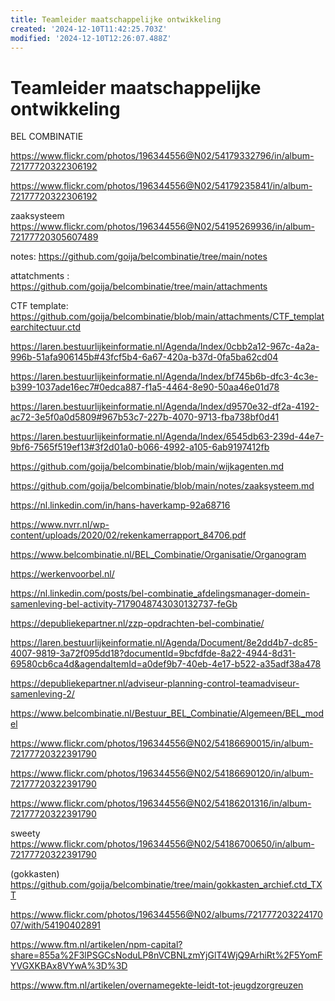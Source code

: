 ```yaml
---
title: Teamleider maatschappelijke ontwikkeling
created: '2024-12-10T11:42:25.703Z'
modified: '2024-12-10T12:26:07.488Z'
---
```


# Teamleider maatschappelijke ontwikkeling
BEL COMBINATIE


https://www.flickr.com/photos/196344556@N02/54179332796/in/album-72177720322306192

https://www.flickr.com/photos/196344556@N02/54179235841/in/album-72177720322306192

zaaksysteem
https://www.flickr.com/photos/196344556@N02/54195269936/in/album-72177720305607489

notes: https://github.com/goija/belcombinatie/tree/main/notes


attatchments : https://github.com/goija/belcombinatie/tree/main/attachments

CTF template: https://github.com/goija/belcombinatie/blob/main/attachments/CTF_templatearchitectuur.ctd

https://laren.bestuurlijkeinformatie.nl/Agenda/Index/0cbb2a12-967c-4a2a-996b-51afa906145b#43fcf5b4-6a67-420a-b37d-0fa5ba62cd04

https://laren.bestuurlijkeinformatie.nl/Agenda/Index/bf745b6b-dfc3-4c3e-b399-1037ade16ec7#0edca887-f1a5-4464-8e90-50aa46e01d78

https://laren.bestuurlijkeinformatie.nl/Agenda/Index/d9570e32-df2a-4192-ac72-3e5f0a0d5809#967b53c7-227b-4070-9713-fba738bf0d41

https://laren.bestuurlijkeinformatie.nl/Agenda/Index/6545db63-239d-44e7-9bf6-7565f519ef13#3f2d01a0-b066-4992-a105-6ab9197412fb


https://github.com/goija/belcombinatie/blob/main/wijkagenten.md

https://github.com/goija/belcombinatie/blob/main/notes/zaaksysteem.md

https://nl.linkedin.com/in/hans-haverkamp-92a68716

https://www.nvrr.nl/wp-content/uploads/2020/02/rekenkamerrapport_84706.pdf

https://www.belcombinatie.nl/BEL_Combinatie/Organisatie/Organogram

https://werkenvoorbel.nl/

https://nl.linkedin.com/posts/bel-combinatie_afdelingsmanager-domein-samenleving-bel-activity-7179048743030132737-feGb

https://depubliekepartner.nl/zzp-opdrachten-bel-combinatie/

https://laren.bestuurlijkeinformatie.nl/Agenda/Document/8e2dd4b7-dc85-4007-9819-3a72f095dd18?documentId=9bcfdfde-8a22-4944-8d31-69580cb6ca4d&agendaItemId=a0def9b7-40eb-4e17-b522-a35adf38a478

https://depubliekepartner.nl/adviseur-planning-control-teamadviseur-samenleving-2/

https://www.belcombinatie.nl/Bestuur_BEL_Combinatie/Algemeen/BEL_model

https://www.flickr.com/photos/196344556@N02/54186690015/in/album-72177720322391790

https://www.flickr.com/photos/196344556@N02/54186690120/in/album-72177720322391790

https://www.flickr.com/photos/196344556@N02/54186201316/in/album-72177720322391790

sweety https://www.flickr.com/photos/196344556@N02/54186700650/in/album-72177720322391790


(gokkasten)
https://github.com/goija/belcombinatie/tree/main/gokkasten_archief.ctd_TXT

https://www.flickr.com/photos/196344556@N02/albums/72177720322417007/with/54190402891

https://www.ftm.nl/artikelen/npm-capital?share=855a%2F3lPSGCsNoduLP8nVCBNLzmYjGlT4WjQ9ArhiRt%2F5YomFYVGXKBAx8VYwA%3D%3D

https://www.ftm.nl/artikelen/overnamegekte-leidt-tot-jeugdzorgreuzen







